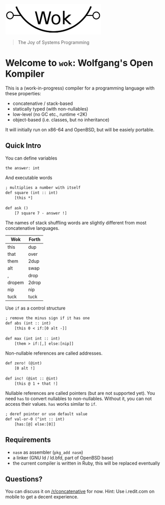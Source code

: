 ![Wok](logo.png)

> The Joy of Systems Programming

# Welcome to `wok`: Wolfgang's Open Kompiler

This is a (work-in-progress) compiler for a programming language with these properties:

- concatenative / stack-based
- statically typed (with non-nullables)
- low-level (no GC etc., runtime <2K)
- object-based (i.e. classes, but no inheritance)

It will initially run on x86-64 and OpenBSD, but will be easiely portable.

## Quick Intro

You can define variables

```
the answer: int
```

And executable words

```
; multiplies a number with itself
def square (int :: int)
    [this *]

def ask ()
    [7 square 7 - answer !] 
```

The names of stack shuffling words are slightly different from most concatenative languages.

Wok    | Forth
-------|-------
this   | dup
that   | over
them   | 2dup
alt    | swap
,      | drop
dropem | 2drop
nip    | nip
tuck   | tuck

Use `if` as a control structure

```
; remove the minus sign if it has one
def abs (int :: int)
    [this 0 < if:[0 alt -]]

def max (int int :: int)
    [them > if:[,] else:[nip]]
```

Non-nullable references are called addresses.

```
def zero! (@int)
    [0 alt !]

def inc! (@int :: @int)
    [this @ 1 + that !]
```

Nullable references are called pointers (but are not supported yet).
You need `has` to convert nullables to non-nullables.
Without it, you can not access their values.
`has` works similar to `if`.

```
; deref pointer or use default value
def val-or-0 (^int :: int)
    [has:[@] else:[0]]
```

## Requirements

- `nasm` as assembler (`pkg_add nasm`)
- a linker (GNU ld / ld.bfd, part of OpenBSD base)
- the current compiler is written in Ruby, this will be replaced eventually

## Questions?

You can discuss it on [/r/concatenative](https://old.reddit.com/r/concatenative) for now.
Hint: Use i.redit.com on mobile to get a decent experience.
